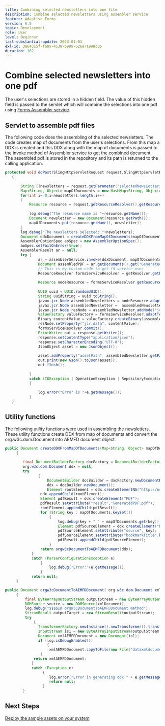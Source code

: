 ```yaml
---
title: Combining selected newsletters into one file
description: Combine selected newsletters using assembler service
feature: Adaptive Forms
version: 6.5
topic: Development
role: User
level: Beginner
last-substantial-update: 2023-01-01
exl-id: 3a64315f-f699-4538-b999-626e7a998c05
duration: 102
---
```

# Combine selected newsletters into one pdf

  The user's selections are stored in a hidden field. The value of this hidden field is passed to the servlet which will combine the selections into one pdf using [Forms Assembler service](https://developer.adobe.com/experience-manager/reference-materials/6-5/forms/javadocs/com/adobe/fd/assembler/service/AssemblerService.html).
  

## Servlet to assemble pdf files

 The following code does the assembling of the selected newsletters. The code creates map of documents from the user's selections. From this map a DDX is created and this DDX along with the map of documents is passed to the invoke method of Assembler service to get the combined document. The assembled pdf is stored in the repository and its path is returned to the calling application.

 ```java
 protected void doPost(SlingHttpServletRequest request,SlingHttpServletResponse response)
    {
    
        String []newsletters = request.getParameter("selectedNewsLetters").split(",");
        Map<String, Object> mapOfDocuments = new HashMap<String, Object>();
        for(int i= 0;i<newsletters.length;i++)
        {
            Resource resource = request.getResourceResolver().getResource(newsletters[i]);
            
            log.debug("The resource name is "+resource.getName());
            Document newsletter = new Document(resource.getPath());
            mapOfDocuments.put(resource.getName(), newsletter);
        }
        log.debug("The newsletters selected: "+newsletters);
        Document ddxDocument = createDDXFromMapOfDocuments(mapOfDocuments);
        AssemblerOptionSpec aoSpec = new AssemblerOptionSpec();
        aoSpec.setFailOnError(true);
        AssemblerResult ar = null;
        try {
                ar = assemblerService.invoke(ddxDocument, mapOfDocuments, aoSpec);
                Document assembledPDF = ar.getDocuments().get("GeneratedPDF.pdf");
                // This is my custom code to get fd-service user
                ResourceResolver formsServiceResolver = getResolver.getFormsServiceResolver();
                
                Resource nodeResource = formsServiceResolver.getResource("/content/newsletters");
            
                UUID uuid = UUID.randomUUID();
                String uuidString = uuid.toString();
                javax.jcr.Node assembledNewsletters = nodeResource.adaptTo(Node.class);
                javax.jcr.Node assembledNewsletter =  assembledNewsletters.addNode(uuidString + ".pdf", "nt:file");
                javax.jcr.Node resNode = assembledNewsletter.addNode("jcr:content", "nt:resource");
                ValueFactory valueFactory = formsServiceResolver.adaptTo(Session.class).getValueFactory();
                Binary contentValue = valueFactory.createBinary(assembledPDF.getInputStream());
                resNode.setProperty("jcr:data", contentValue);
                formsServiceResolver.commit();
                PrintWriter out = response.getWriter();
                response.setContentType("application/json");
                response.setCharacterEncoding("UTF-8");
                JsonObject asset = new JsonObject();
           
                asset.addProperty("assetPath", assembledNewsletter.getPath());
                out.print(new Gson().toJson(asset));
                out.flush();  
                
            } 
            catch (IOException | OperationException | RepositoryException e)
            {
            
                log.error("Error is "+e.getMessage());
            }
    }


 ``` 

## Utility functions

The following utility functions were used in assembling the newsletters. These utility functions create DDX from map of documents and convert the org.w3c.dom.Document into AEMFD document object.


```java
public Document createDDXFromMapOfDocuments(Map<String, Object> mapOfDocuments)
     {
         
        final DocumentBuilderFactory docFactory = DocumentBuilderFactory.newInstance();
        org.w3c.dom.Document ddx = null;
        try
               {
                   DocumentBuilder docBuilder = docFactory.newDocumentBuilder();
                   ddx = docBuilder.newDocument();
                   Element rootElement = ddx.createElementNS("http://ns.adobe.com/DDX/1.0/", "DDX");
                ddx.appendChild(rootElement);
                Element pdfResult = ddx.createElement("PDF");
                pdfResult.setAttribute("result","GeneratedPDF.pdf");
                rootElement.appendChild(pdfResult);
                for (String key : mapOfDocuments.keySet())
                    {
                        log.debug(key + " " + mapOfDocuments.get(key));
                        Element pdfSourceElement = ddx.createElement("PDF");
                        pdfSourceElement.setAttribute("source", key);
                        pdfSourceElement.setAttribute("bookmarkTitle",key);
                        pdfResult.appendChild(pdfSourceElement);
                    }
                return orgw3cDocumentToAEMFDDocument(ddx);
            }
            catch (ParserConfigurationException e)
                {
                    log.debug("Error:"+e.getMessage());
                }
            return null;
     }

```

```java
public Document orgw3cDocumentToAEMFDDocument( org.w3c.dom.Document xmlDocument)
     {
         final ByteArrayOutputStream outputStream = new ByteArrayOutputStream();
         DOMSource source = new DOMSource(xmlDocument);
         log.debug("$$$$In orgW3CDocumentToAEMFDDocument method");
         StreamResult outputTarget = new StreamResult(outputStream);
         try
             {
               TransformerFactory.newInstance().newTransformer().transform(source, outputTarget);
               InputStream is1 = new ByteArrayInputStream(outputStream.toByteArray());
               Document xmlAEMFDDocument = new Document(is1);
               if (log.isDebugEnabled())
                   {
                    xmlAEMFDDocument.copyToFile(new File("dataxmldocument.xml"));
                }
             return xmlAEMFDDocument;
            }
            catch (Exception e)
                 {
                    log.error("Error in generating ddx " + e.getMessage());
                    return null;
                 }
        }
```

## Next Steps

[Deploy the sample assets on your system](./deploy-on-your-system.md)